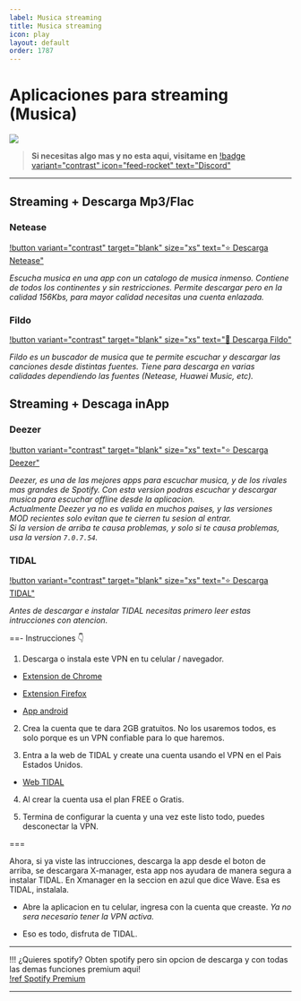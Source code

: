 ```yaml
---
label: Musica streaming
title: Musica streaming
icon: play
layout: default
order: 1787
---
```


# Aplicaciones para streaming (Musica)

![](https://i.postimg.cc/wBJYW2rT/Header-Movil.png)

> **Si necesitas algo mas y no esta aqui, visitame en** [!badge variant="contrast" icon="feed-rocket" text="Discord"](https://discord.gg/hVKeY3uEru) 

---

## Streaming + Descarga Mp3/Flac

### Netease    
[!button variant="contrast" target="blank" size="xs" text="⭐  Descarga Netease"](https://anonfiles.com/F9sfaa66zb/Netease_6_0_0_xpatch_Espa_ol_apk)  

*Escucha musica en una app con un catalogo de musica inmenso. Contiene de todos los continentes y sin restricciones. Permite descargar pero en la calidad 156Kbs, para mayor calidad necesitas una cuenta enlazada.*

### Fildo    
[!button variant="contrast" target="blank" size="xs" text="🔷  Descarga Fildo"](https://fildo.net/android/en/#downloadSection)     

*Fildo es un buscador de musica que te permite escuchar y descargar las canciones desde distintas fuentes. Tiene para descarga en varias calidades dependiendo las fuentes (Netease, Huawei Music, etc).*

## Streaming + Descaga inApp

### Deezer
[!button variant="contrast" target="blank" size="xs" text="⭐  Descarga Deezer"](https://liteapks.com/deezer.html)      

*Deezer, es una de las mejores apps para escuchar musica, y de los rivales mas grandes de Spotify. Con esta version podras escuchar y descargar musica para escuchar offline desde la aplicacion.      
Actualmente Deezer ya no es valida en muchos paises, y las versiones MOD recientes solo evitan que te cierren tu sesion al entrar.      
Si la version de arriba te causa problemas, y solo si te causa problemas, usa la version `7.0.7.54`.*

### TIDAL    
[!button variant="contrast" target="blank" size="xs" text="⭐  Descarga TIDAL"](https://www.xmanagerapp.com/)     

*Antes de descargar e instalar TIDAL necesitas primero leer estas intrucciones con atencion.*

==- Instrucciones 👇    

1. Descarga o instala este VPN en tu celular / navegador.

- [Extension de Chrome](https://chrome.google.com/webstore/detail/tunnelbear-vpn/omdakjcmkglenbhjadbccaookpfjihpa)   

- [Extension Firefox](https://addons.mozilla.org/en-US/firefox/addon/tunnelbear-vpn-firefox/)

- [App android](https://play.google.com/store/apps/details?id=com.tunnelbear.android&hl=en&gl=US)     

2. Crea la cuenta que te dara 2GB gratuitos. No los usaremos todos, es solo porque es un VPN confiable para lo que haremos.

3. Entra a la web de TIDAL y create una cuenta usando el VPN en el Pais Estados Unidos.

- [Web TIDAL](https://tidal.com/try-now)

4. Al crear la cuenta usa el plan FREE o Gratis.

5. Termina de configurar la cuenta y una vez este listo todo, puedes desconectar la VPN.

===

Ahora, si ya viste las intrucciones, descarga la app desde el boton de arriba, se descargara X-manager, esta app nos ayudara de manera segura a instalar TIDAL. En Xmanager en la seccion en azul que dice Wave.
Esa es TIDAL, instalala.

- Abre la aplicacion en tu celular, ingresa con la cuenta que creaste. *Ya no sera necesario tener la VPN activa.*

- Eso es todo, disfruta de TIDAL.

---

!!! ¿Quieres spotify?
Obten spotify pero sin opcion de descarga y con todas las demas funciones premium aqui!     
[!ref Spotify Premium](/tutoriales/spotify-premium.md)

---